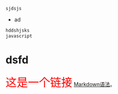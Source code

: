 `sjdsjs`

- ad

```java
hddshjsks
javascript 
``` 
# dsfd

<span style="color:red;font-size:30px">这是一个链接</span> [Markdown语法](https://markdown.com.cn "最好的markdown教程")。


